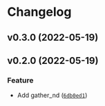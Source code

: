 # Changelog

<!--next-version-placeholder-->

## v0.3.0 (2022-05-19)


## v0.2.0 (2022-05-19)
### Feature
* Add gather_nd ([`6db0ed1`](https://github.com/shawwn/npnd/commit/6db0ed1bb64863cc6fca37f91d22c8b638344e49))
